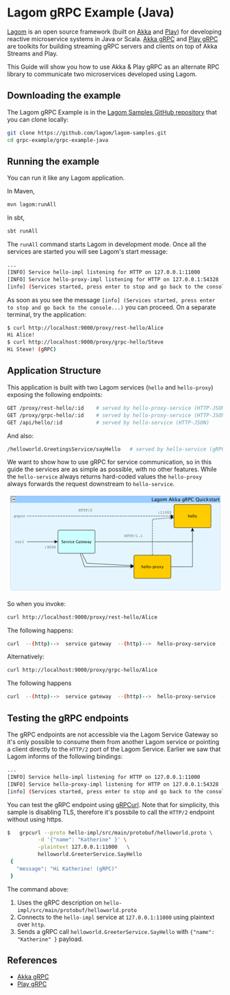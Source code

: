 # Lagom gRPC Example (Java)

[Lagom](https://www.lagomframework.com/) is an open source framework (built on [Akka](https://akka.io/) and [Play](https://www.playframework.com/)) for developing reactive microservice systems in Java or Scala.
[Akka gRPC](https://developer.lightbend.com/docs/akka-grpc/current/overview.html) and [Play gRPC](https://developer.lightbend.com/docs/play-grpc/current/) are toolkits for building streaming gRPC servers and clients on top of Akka Streams and Play.

This Guide will show you how to use Akka & Play gRPC as an alternate RPC library to communicate two microservices developed using Lagom.

## Downloading the example

The Lagom gRPC Example is in the [Lagom Samples GitHub repository](https://github.com/lagom/lagom-samples) that you can clone locally:

```bash
git clone https://github.com/lagom/lagom-samples.git
cd grpc-example/grpc-example-java
```

## Running the example

You can run it like any Lagom application.

In Maven,

```bash
mvn lagom:runAll
```

In sbt,

```bash
sbt runAll
```

The `runAll` command starts Lagom in development mode. Once all the services are started you will see Lagom's start message:

```bash
...
[INFO] Service hello-impl listening for HTTP on 127.0.0.1:11000
[INFO] Service hello-proxy-impl listening for HTTP on 127.0.0.1:54328
[info] (Services started, press enter to stop and go back to the console...)
```

As soon as you see the message `[info] (Services started, press enter to stop and go back to the console...)` you
can proceed. On a separate terminal, try the application:

```bash
$ curl http://localhost:9000/proxy/rest-hello/Alice
Hi Alice!
$ curl http://localhost:9000/proxy/grpc-hello/Steve
Hi Steve! (gRPC)
```

## Application Structure

This application is built with two Lagom services (`hello` and `hello-proxy`) exposing the following endpoints:

```bash
GET /proxy/rest-hello/:id    # served by hello-proxy-service (HTTP-JSON)
GET /proxy/grpc-hello/:id    # served by hello-proxy-service (HTTP-JSON)
GET /api/hello/:id           # served by hello-service (HTTP-JSON)
```

And also:

```bash
/helloworld.GreetingsService/sayHello   # served by hello-service (gRPC)
```

We want to show how to use gRPC for service communication, so in this guide the services are
as simple as possible, with no other features. While the `hello-service` always returns hard-coded
values the `hello-proxy` always forwards the request downstream to `hello-service`.

![Application Structure](./application-structure.png)

So when you invoke:

```bash
curl http://localhost:9000/proxy/rest-hello/Alice
```

The following happens:

```bash
curl  --(http)-->  service gateway  --(http)-->  hello-proxy-service  --(http)-->  hello-service
```

Alternatively:

```bash
curl http://localhost:9000/proxy/grpc-hello/Alice
```

The following happens

```bash
curl  --(http)-->  service gateway  --(http)-->  hello-proxy-service  --(gRPC/http)-->  hello-service
```

## Testing the gRPC endpoints

The gRPC endpoints are not accessible via the Lagom Service Gateway so it's only possible to consume them from
another Lagom service or pointing a client directly to the `HTTP/2` port of the Lagom Service. Earlier we
saw that Lagom informs of the following bindings:

```bash
...
[INFO] Service hello-impl listening for HTTP on 127.0.0.1:11000
[INFO] Service hello-proxy-impl listening for HTTP on 127.0.0.1:54328
[info] (Services started, press enter to stop and go back to the console...)
```

You can test the gRPC endpoint using [gRPCurl](https://github.com/fullstorydev/grpcurl).
Note that for simplicity, this sample is disabling TLS, therefore it's possbile to call the `HTTP/2` endpoint without using https.

```bash
$   grpcurl --proto hello-impl/src/main/protobuf/helloworld.proto \
          -d '{"name": "Katherine" }' \
          -plaintext 127.0.0.1:11000   \
          helloworld.GreeterService.SayHello
 {
   "message": "Hi Katherine! (gRPC)"
 }
```

The command above:

1. Uses the gRPC description on `hello-impl/src/main/protobuf/helloworld.proto`
1. Connects to the `hello-impl` service at `127.0.0.1:11000` using plaintext over `http`.
1. Sends a gRPC call `helloworld.GreeterService.SayHello` with `{"name": "Katherine" }` payload.

## References

- [Akka gRPC](https://developer.lightbend.com/docs/akka-grpc/current/)
- [Play gRPC](https://developer.lightbend.com/docs/play-grpc/current/)
